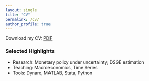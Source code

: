 ```yaml
---
layout: single
title: "CV"
permalink: /cv/
author_profile: true
---
```


Download my CV: [PDF](/files/CV_AndreaFerrara.pdf)

### Selected Highlights
- Research: Monetary policy under uncertainty; DSGE estimation
- Teaching: Macroeconomics, Time Series
- Tools: Dynare, MATLAB, Stata, Python
